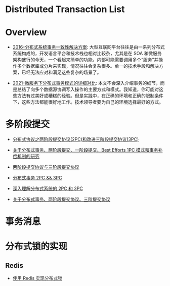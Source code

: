 # Distributed Transaction List

# Overview

- [2016-分布式系统事务一致性解决方案](http://www.infoq.com/cn/articles/solution-of-distributed-system-transaction-consistency): 大型互联网平台往往是由一系列分布式系统构成的，开发语言平台和技术栈也相对比较杂，尤其是在 SOA 和微服务架构盛行的今天，一个看起来简单的功能，内部可能需要调用多个“服务”并操作多个数据库或分片来实现，情况往往会复杂很多。单一的技术手段和解决方案，已经无法应对和满足这些复杂的场景了。

- [2021-微服务下分布式事务模式的详细对比](https://www.infoq.cn/article/qrsqlqqpboboud3z5mfy): 本文不会深入介绍事务的细节，而是总结了向多个数据源协调写入操作的主要方式和模式。我知道，你可能对这些方法有过美好或糟糕的经验。但是实践中，在正确的环境和正确的限制条件下，这些方法都能很好地工作。技术领导者要为自己的环境选择最好的方式。

# 多阶段提交

- [分布式协议之两阶段提交协议(2PC)和改进三阶段提交协议(3PC)](http://www.mamicode.com/info-detail-890945.html)

- [关于分布式事务、两阶段提交、一阶段提交、Best Efforts 1PC 模式和事务补偿机制的研究](http://blog.csdn.net/bluishglc/article/details/7612811)

- [两阶段提交协议与三阶段提交协议](http://www.tuicool.com/articles/mARV3u)

- [分布式事务 2PC && 3PC](http://int64.me/2016/%E5%88%86%E5%B8%83%E5%BC%8F%E4%BA%8B%E5%8A%A12PC%20&&%203PC.html)

- [深入理解分布式系统的 2PC 和 3PC](http://www.hollischuang.com/archives/1580)

- [关于分布式事务、两阶段提交协议、三阶提交协议](http://www.hollischuang.com/archives/681)

# 事务消息

# 分布式锁的实现

## Redis

- [使用 Redis 实现分布式锁](http://blog.jobbole.com/95211/)

